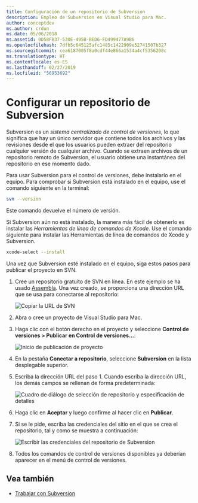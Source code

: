 ```yaml
---
title: Configuración de un repositorio de Subversion
description: Empleo de Subversion en Visual Studio para Mac.
author: conceptdev
ms.author: crdun
ms.date: 05/06/2018
ms.assetid: 0D58FB37-530E-495B-BED6-FD499477A9B6
ms.openlocfilehash: 7dfb5c645125afc1485c1422909e52741507b327
ms.sourcegitcommit: cea6187005f8a0cdf44e866a1534a4cf5356208c
ms.translationtype: HT
ms.contentlocale: es-ES
ms.lasthandoff: 02/27/2019
ms.locfileid: "56953692"
---
```

# <a name="set-up-a-subversion-repository"></a>Configurar un repositorio de Subversion

Subversion es un _sistema centralizado de control de versiones_, lo que significa que hay un único servidor que contiene todos los archivos y las revisiones desde el que los usuarios pueden extraer del repositorio cualquier versión de cualquier archivo. Cuando se extraen archivos de un repositorio remoto de Subversion, el usuario obtiene una instantánea del repositorio en ese momento dado.

Para usar Subversion para el control de versiones, debe instalarlo en el equipo. Para comprobar si Subversion está instalado en el equipo, use el comando siguiente en la terminal:

```bash
svn --version
```

Este comando devuelve el número de versión.

Si Subversion aún no está instalado, la manera más fácil de obtenerlo es instalar las _Herramientas de línea de comandos de Xcode_. Use el comando siguiente para instalar las Herramientas de línea de comandos de Xcode y Subversion.

```bash
xcode-select --install
```

Una vez que Subversion esté instalado en el equipo, siga estos pasos para publicar el proyecto en SVN.

1. Cree un repositorio gratuito de SVN en línea. En este ejemplo se ha usado [Assembla](https://app.assembla.com/). Una vez creado, se proporciona una dirección URL que se usa para conectarse al repositorio:

    ![Copiar la URL de SVN](media/version-control-subversion1-sml.png)

2. Abra o cree un proyecto de Visual Studio para Mac.

3. Haga clic con el botón derecho en el proyecto y seleccione **Control de versiones > Publicar en Control de versiones...**:

    ![Inicio de publicación de proyecto](media/version-control-subversion2.png)

4. En la pestaña **Conectar a repositorio**, seleccione **Subversion** en la lista desplegable superior.

5. Escriba la dirección URL del paso 1. Cuando escriba la dirección URL, los demás campos se rellenan de forma predeterminada:

    ![Cuadro de diálogo de selección de repositorio y especificación de detalles](media/version-control-subversion3.png)

7. Haga clic en **Aceptar** y luego confirme al hacer clic en **Publicar**.

7. Si se le pide, escriba las credenciales del sitio en el que se crea el repositorio, tal y como se muestra a continuación:

    ![Escribir las credenciales del repositorio de Subversion](media/version-control-subversion5.png)

8. Todos los comandos de control de versiones disponibles ya deberían aparecer en el menú de control de versiones.

## <a name="see-also"></a>Vea también

- [Trabajar con Subversion](working-with-subversion.md)